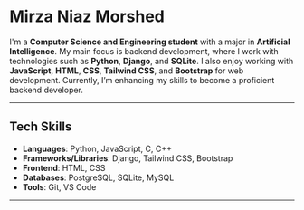 # Mirza Niaz Morshed

I'm a **Computer Science and Engineering student** with a major in **Artificial Intelligence**. My main focus is backend development, where I work with technologies such as **Python**, **Django**, and **SQLite**. I also enjoy working with **JavaScript**, **HTML**, **CSS**, **Tailwind CSS**, and **Bootstrap** for web development. Currently, I’m enhancing my skills to become a proficient backend developer.

---

## Tech Skills

- **Languages**: Python, JavaScript, C, C++  
- **Frameworks/Libraries**: Django, Tailwind CSS, Bootstrap  
- **Frontend**: HTML, CSS  
- **Databases**: PostgreSQL, SQLite, MySQL  
- **Tools**: Git, VS Code  

---


